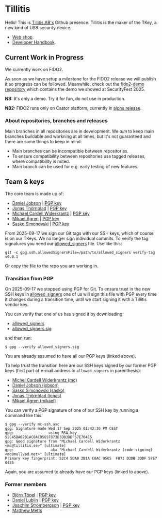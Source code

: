 # Tillitis

Hello! This is [Tillitis AB's](https://tillitis.se/) Github presence.
Tillitis is the maker of the TKey, a new kind of USB security device.

- [Web shop](https://shop.tillitis.se/).
- [Developer Handbook](https://dev.tillitis.se).

## Current Work in Progress
We currently work on FIDO2.

As soon as we have setup a milestone for the FIDO2 release we will
publish it so progress can be followed. Meanwhile, check out the
[fido2-demo repository](https://github.com/tillitis/fido2-demo) which
contains the demo we showed at SecurityFest 2025.

**NB:** It's only a demo. Try it for fun, do not use in production.

**NB2:** FIDO2 runs only on Castor platform, currently in [alpha
release](https://github.com/tillitis/tillitis-key1/releases/tag/TK1-Castor-alpha-1).

### About repositories, branches and releases

Main branches in all repositories are in development. We _aim_ to keep
main branches buildable and workning at all times, but it's not
guaranteed and there are some things to keep in mind:

- Main branches can be incompatible between repositories.
- To ensure compatibility between repositories use tagged releases,
  where compatibility is noted.
- Main branch can be used for e.g. early testing of new features.

## Team & keys

The core team is made up of:

- [Daniel Jobson](https://github.com/dehanj) |
  [PGP key](../keys/dehanj.asc)
- [Jonas Thörnblad](https://github.com/jthornblad) |
  [PGP key](../keys/jthornblad.asc)
- [Michael Cardell Widerkrantz](https://github.com/mchack-work) |
  [PGP key](../keys/mchack-work.asc)
- [Mikael Ågren](https://github.com/agren) |
  [PGP key](../keys/agren.asc)
- [Sasko Simonovski](https://github.com/SallSim) |
  [PGP key](../keys/SallSim.asc)

From 2025-09-17 we sign our Git tags with our SSH keys, which of
course is on our TKeys. We no longer sign individual commits. To
verify the tag signatures you need our
[allowed_signers](../keys/allowed_signers) file. Use like this:

```
git -c gpg.ssh.allowedSignersFile=/path/to/allowed_signers verify-tag v0.0.1
```

Or copy the file to the repo you are working in.

### Transition from PGP

On 2025-09-17 we stopped using PGP for Git. To ensure trust in the new
SSH keys in [allowed_signers](../keys/allowed_signers) one of us will
sign this file with PGP every time it changes during a transition
time, until we start signing it with a Tillitis vendor key.

You can verify that one of us has signed it by downloading:

- [allowed_signers](../keys/allowed_signers)
- [allowed_signers.sig](../keys/allowed_signers.sig)

and then run:

```
$ gpg --verify allowed_signers.sig
```

You are already assumed to have all our PGP keys (linked above).

To help trust the transition here are our SSH keys signed by our
former PGP keys (first part of e-mail address in `allowed_signers` in
parenthesis):

- [Michel Cardell Widerkrantz (mc)](../keys/mc-ssh.asc)
- [Daniel Jobson (jobson)](../keys/dj-ssh.asc)
- [Sasko Simonovski (sasko)](../keys/sallsim-ssh.asc)
- [Jonas Thörnblad (jonas)](../keys/jonas-ssh.asc)
- [Mikael Ågren (mikael)](../keys/agren-ssh.asc)

You can verify a PGP signature of one of our SSH key by running a
command like this:

```
$ gpg --verify mc-ssh.asc
gpg: Signature made Wed 17 Sep 2025 01:42:30 PM CEST
gpg:                using RSA key 52C45DA02B1AC8AC9565FB73D3DB3DDF57E704E5
gpg: Good signature from "Michael Cardell Widerkrantz <mc@tillitis.se>" [ultimate]
gpg:                 aka "Michael Cardell Widerkrantz (code signing) <mc@mullvad.net>" [ultimate]
Primary key fingerprint: 52C4 5DA0 2B1A C8AC 9565  FB73 D3DB 3DDF 57E7 04E5
```

Again, you are assumed to already have our PGP keys (linked to above).

### Former members

- [Björn Töpel](https://github.com/bjoto) |
  [PGP key](../keys/bjoto.asc)
- [Daniel Lublin](https://github.com/quite) |
  [PGP key](../keys/quite.asc)
- [Joachim Strömbergson](https://github.com/secworks) |
  [PGP key](../keys/secworks.asc)
- [Matthew Metts](https://github.com/cibomahto)
